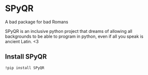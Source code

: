 # SPyQR
A bad package for bad Romans

SPyQR is an inclusive python project that dreams of allowing all backgrounds to be able to program in python, even
if all you speak is ancient Latin. <3

## Install SPyQR
```!pip install SPyQR```
